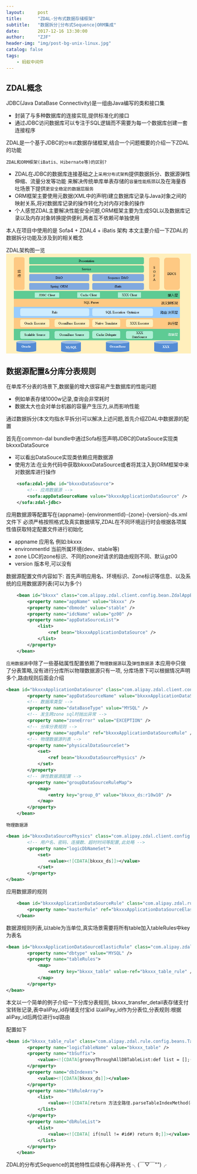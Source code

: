 ```yaml
---
layout:     post
title:      "ZDAL-分布式数据存储框架"
subtitle:   "数据拆分|分布式Sequence|ORM集成"
date:       2017-12-16 13:30:00
author:     "ZJF"
header-img: "img/post-bg-unix-linux.jpg"
catalog: false
tags:
    - 蚂蚁中间件
---
```


## ZDAL概念

JDBC(Java DataBase Connectivity)是一组由Java编写的类和接口集
* 封装了与多种数据库的连接实现,提供标准化的接口
* 通过JDBC访问数据库可以专注于SQL逻辑而不需要为每一个数据库创建一套连接程序

ZDAL是一个基于JDBC的`分布式`数据存储框架,结合一个问题概要的介绍一下ZDAL的功能

`ZDAL和ORM框架(iBatis、Hibernate等)的区别?`
* ZDAL在JDBC的数据库连接基础之上`采用分布式架构`提供数据拆分、数据源弹性伸缩、流量分发等功能
来解决传统单库单表存储的`容量性能瓶颈`以及在海量吞吐场景下提供`更安全稳定的数据层服务`
* ORM框架主要使用元数据(XML中的声明)建立数据库记录与Java对象之间的映射关系,将对数据库记录的操作转化为对内存对象的操作
* 个人感觉ZDAL主要解决性能安全问题,ORM框架主要为生成SQL以及数据库记录以及内存对象转换提供便利,两者互不依赖可单独使用

本人在项目中使用的是 Sofa4 + ZDAL4 + iBatis 架构
本文主要介绍一下ZDAL的数据拆分功能及涉及到的相关概念

ZDAL架构图一览
![img](/img/in-post/zdal-architecture.jpg)

## 数据源配置&分库分表规则
在单库不分表的场景下,数据量的增大很容易产生数据库的性能问题
* 例如单表存储1000w记录,查询会非常耗时
* 数据太大也会对单台机器的容量产生压力,从而影响性能

通过数据拆分(本文均指水平拆分)可以解决上述问题,首先介绍ZDAL中数据源的配置

首先在common-dal bundle中通过Sofa标签声明JDBC的DataSouce实现类bkxxxDataSource
* 可以看出DataSouce实现类依赖应用数据源
* 使用方法:在业务代码中获取bkxxxDataSource或者将其注入到ORM框架中来对数据库进行操作
```XML
	<sofa:zdal-jdbc id="bkxxxDataSource">
		<!-- 应用数据源 -->
		<sofa:appDataSourceName value="bkxxxApplicationDataSource" />
	</sofa:zdal-jdbc>
```

应用数据源等配置写在{appname}-{environmentId}-{zone}-{version}-ds.xml文件下
必须严格按照格式及真实数据填写,ZDAL在不同环境运行时会根据各项属性值获取特定配置文件进行初始化
* appname 应用名 例如:bkxxx
* environmentId 当前所属环境(dev、stable等)
* zone LDC的zone标识、不同的zone对请求的路由规则不同、默认gz00
* version 版本号,可以没有

数据源配置文件内容如下:
首先声明应用名、环境标识、Zone标识等信息、以及系统的应用数据源列表(可以为多个)
```xml	
	<bean id="bkxxx" class="com.alipay.zdal.client.config.bean.ZdalAppBean">
		<property name="appName" value="bkxxx" />
		<property name="dbmode" value="stable" />
		<property name="idcName" value="gz00" />
		<property name="appDataSourceList">
			<list>
				<ref bean="bkxxxApplicationDataSource" />
			</list>
		</property>
	</bean>
```

`应用数据源`中除了一些基础属性配置依赖了`物理数据源`以及`弹性数据源`
本应用中只做了分表策略,没有进行分库所以物理数据源只有一项,
分库场景下可以根据情况声明多个,路由规则后面会介绍
```xml
<bean id="bkxxxApplicationDataSource" class="com.alipay.zdal.client.config.bean.AppDataSourceBean">
		<property name="appDataSourceName" value="bkxxxApplicationDataSource" />
		<!-- 数据库类型 -->
		<property name="dataBaseType" value="MYSQL" />
		<!-- 发生跨zone sql时抛出异常 -->
		<property name="zoneError" value="EXCEPTION" />
		<!-- 分库分表规则 -->
		<property name="appRule" ref="bkxxxApplicationDataSourceRule" />
		<!-- 物理数据源列表 -->
		<property name="physicalDataSourceSet">
			<set>
				<ref bean="bkxxxDataSourcePhysics" />
			</set>
		</property>
		<!-- 弹性数据源配置 -->
		<property name="groupDataSourceRuleMap">
			<map>
				<entry key="group_0" value="bkxxx_ds:r10w10" />
			</map>
		</property>
	</bean>
```

`物理数据源`
```xml
<bean id="bkxxxDataSourcePhysics" class="com.alipay.zdal.client.config.bean.PhysicalDataSourceBean">
		<!-- 用户名、密码、连接数、超时时间等配置,此处略 -->
		<property name="logicDbNameSet">
			<set>
				<value><![CDATA[bkxxx_ds]]></value>
			</set>
		</property>
</bean>
```

应用数据源的规则
```xml
	<bean id="bkxxxApplicationDataSourceRule" class="com.alipay.zdal.rule.config.beans.AppRule" init-method="init">
		<property name="masterRule" ref="bkxxxApplicationDataSourceElasticRule" />
	</bean>
```

数据源规则列表,以table为当单位,真实场景需要将所有table加入tableRules中key为表名
```xml
<bean id="bkxxxApplicationDataSourceElasticRule" class="com.alipay.zdal.rule.config.beans.ShardRule">
		<property name="dbtype" value="MYSQL" />
		<property name="tableRules">
			<map>
				<entry key="bkxxx_table" value-ref="bkxxx_table_rule" />
			</map>
		</property>
</bean>
```

本文以一个简单的例子介绍一下分库分表规则,
bkxxx_transfer_detail表存储支付宝转账记录,表中aliPay_id存储支付宝id
以aliPay_id作为分表位,分表规则:根据aliPay_id后两位进行sql路由

配置如下
```xml
<bean id="bkxxx_table_rule" class="com.alipay.zdal.rule.config.beans.TableRule" init-method="init">
		<property name="logicTableName" value="bkxxx_table" />
		<property name="tbSuffix">
			<value><![CDATA[groovyThroughAllDBTableList:def list = [];(0..99).each{ i ->list.add("0"+"${i}".padLeft(3,"0") );}; return list;]]></value>
		</property>
		<property name="dbIndexes">
			<value><![CDATA[bkxxx_ds]]></value>
		</property>
		<property name="tbRuleArray">
			<list>
				<value><![CDATA[return 方法全路径.parseTableIndexMethod(#aliPay_id#).padLeft(4,"0");]]></value>
			</list>
		</property>
		<property name="dbRuleList">
			<list>
				<value><![CDATA[ if(null != #id#) return 0;]]></value>
			</list>
		</property>
	</bean>
```

ZDAL的分布式Sequence的其他特性后续有心得再补充 ╮(￣▽￣"")╭